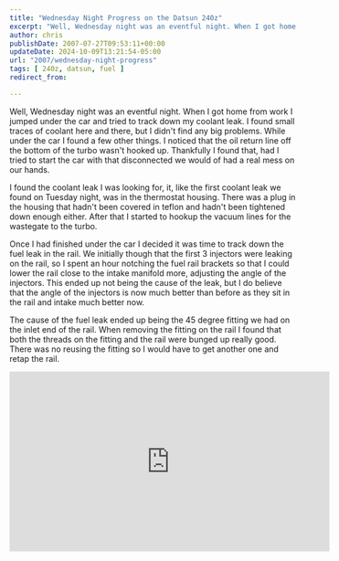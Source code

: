 ```yaml
---
title: "Wednesday Night Progress on the Datsun 240z"
excerpt: "Well, Wednesday night was an eventful night. When I got home from work I  jumped under the car and tried to track down my coolant leak"
author: chris
publishDate: 2007-07-27T09:53:11+00:00
updateDate: 2024-10-09T13:21:54-05:00
url: "2007/wednesday-night-progress"
tags: [ 240z, datsun, fuel ]
redirect_from: 

---
```


Well, Wednesday night was an eventful night. When I got home from work I  jumped under the car and tried to track down my coolant leak. I found small  traces of coolant here and there, but I didn't find any big problems. While  under the car I found a few other things. I noticed that the oil return line off  the bottom of the turbo wasn't hooked up. Thankfully I found that, had I tried  to start the car with that disconnected we would of had a real mess on our  hands.

I found the coolant leak I was looking for, it, like the first coolant leak  we found on Tuesday night, was in the thermostat housing. There was a plug in  the housing that hadn't been covered in teflon and hadn't been tightened down  enough either. After that I started to hookup the vacuum lines for the wastegate  to the turbo.

Once I had finished under the car I decided it was time to track down the  fuel leak in the rail. We initially though that the first 3 injectors were  leaking on the rail, so I spent an hour notching the fuel rail brackets so that  I could lower the rail close to the intake manifold more, adjusting the angle of  the injectors. This ended up not being the cause of the leak, but I do believe  that the angle of the injectors is now much better than before as they sit in  the rail and intake much better now.

The cause of the fuel leak ended up being the 45 degree fitting we had on the  inlet end of the rail. When removing the fitting on the rail I found that both  the threads on the fitting and the rail were bunged up really good. There was no reusing the fitting so I would have to get another one and retap the rail.


<iframe width="560" height="315" src="https://www.youtube.com/embed/URmn1lSll2U?si=EkPTY0F9lLL_SJK6" title="YouTube video player" frameborder="0" allow="accelerometer; autoplay; clipboard-write; encrypted-media; gyroscope; picture-in-picture; web-share" referrerpolicy="strict-origin-when-cross-origin" allowfullscreen></iframe>

